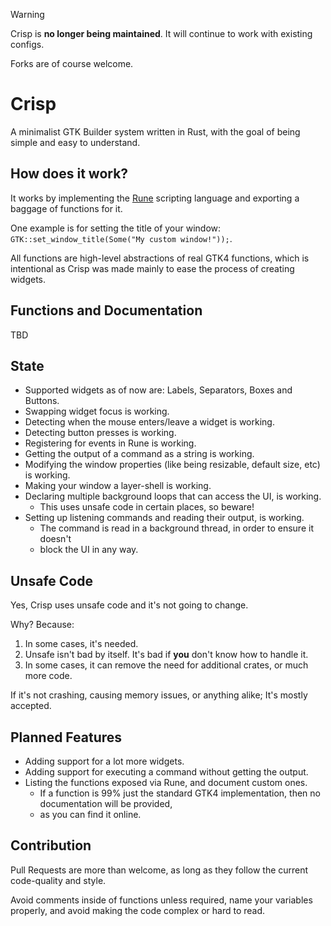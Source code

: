 
> [!WARNING]  
> Crisp is **no longer being maintained**. It will continue to work with existing configs.
>
> Forks are of course welcome.

# Crisp
A minimalist GTK Builder system written in Rust, with the goal of being simple and easy to understand.

## How does it work?
It works by implementing the [Rune](https://github.com/rune-rs/rune) scripting language and exporting a baggage of functions for it.

One example is for setting the title of your window: `GTK::set_window_title(Some("My custom window!"));`.

All functions are high-level abstractions of real GTK4 functions, which is intentional as Crisp was made mainly to ease the process of creating widgets.

## Functions and Documentation
TBD

## State
- Supported widgets as of now are: Labels, Separators, Boxes and Buttons.
- Swapping widget focus is working.
- Detecting when the mouse enters/leave a widget is working.
- Detecting button presses is working.
- Registering for events in Rune is working.
- Getting the output of a command as a string is working.
- Modifying the window properties (like being resizable, default size, etc) is working.
- Making your window a layer-shell is working.
- Declaring multiple background loops that can access the UI, is working.
    - This uses unsafe code in certain places, so beware!
- Setting up listening commands and reading their output, is working.
    - The command is read in a background thread, in order to ensure it doesn't
    - block the UI in any way.

## Unsafe Code
Yes, Crisp uses unsafe code and it's not going to change.

Why? Because:
1. In some cases, it's needed.
2. Unsafe isn't bad by itself. It's bad if __you__ don't know how to handle it.
3. In some cases, it can remove the need for additional crates, or much more code.

If it's not crashing, causing memory issues, or anything alike; It's mostly accepted.

## Planned Features
- Adding support for a lot more widgets.
- Adding support for executing a command without getting the output.
- Listing the functions exposed via Rune, and document custom ones.
    - If a function is 99% just the standard GTK4 implementation, then no documentation will be provided,
    - as you can find it online.

## Contribution
Pull Requests are more than welcome, as long as they follow the current code-quality and style.

Avoid comments inside of functions unless required, name your variables properly, and avoid making the code complex or hard to read.
